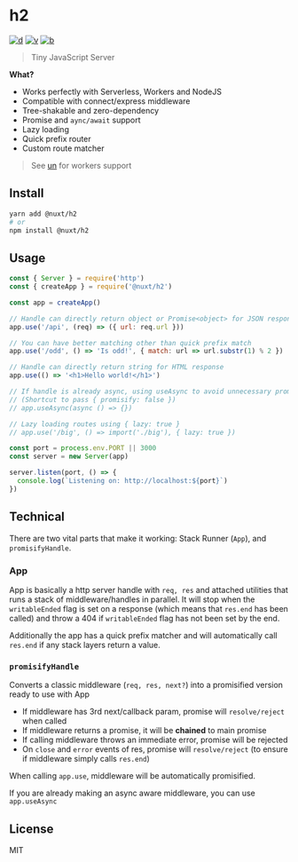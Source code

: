 # h2

[![d](https://img.shields.io/npm/dm/@nuxt/h2.svg?style=flat-square)](https://npmjs.com/package/@nuxt/h2)
[![v](https://img.shields.io/npm/v/@nuxt/h2/latest.svg?style=flat-square)](https://npmjs.com/package/@nuxt/h2)
[![b](https://img.shields.io/bundlephobia/min/@nuxt/h2/latest.svg?style=flat-square)](https://bundlephobia.com/result?p=@nuxt/h2)

> Tiny JavaScript Server

**What?**

- Works perfectly with Serverless, Workers and NodeJS
- Compatible with connect/express middleware
- Tree-shakable and zero-dependency
- Promise and `aync/await` support
- Lazy loading
- Quick prefix router
- Custom route matcher

> See [un](https://github.com/nuxt-contrib/un) for workers support

## Install

```bash
yarn add @nuxt/h2
# or
npm install @nuxt/h2
```

## Usage

```js
const { Server } = require('http')
const { createApp } = require('@nuxt/h2')

const app = createApp()

// Handle can directly return object or Promise<object> for JSON response
app.use('/api', (req) => ({ url: req.url }))

// You can have better matching other than quick prefix match
app.use('/odd', () => 'Is odd!', { match: url => url.substr(1) % 2 })

// Handle can directly return string for HTML response
app.use(() => '<h1>Hello world!</h1>')

// If handle is already async, using useAsync to avoid unnecessary promisify wrapper
// (Shortcut to pass { promisify: false })
// app.useAsync(async () => {})

// Lazy loading routes using { lazy: true }
// app.use('/big', () => import('./big'), { lazy: true })

const port = process.env.PORT || 3000
const server = new Server(app)

server.listen(port, () => {
  console.log(`Listening on: http://localhost:${port}`)
})
```

## Technical

There are two vital parts that make it working: Stack Runner (`App`), and `promisifyHandle`.

### App

App is basically a http server handle with `req, res` and attached utilities that runs a stack 
 of middleware/handles in parallel. It will stop when the `writableEnded` flag is set on a response
 (which means that `res.end` has been called) and throw a 404 if `writableEnded` flag has not been set by the end.

Additionally the app has a quick prefix matcher and will automatically call `res.end` if any stack layers return a value.

### `promisifyHandle`

Converts a classic middleware (`req, res, next?`) into a promisified version ready to use with App

- If middleware has 3rd next/callback param, promise will `resolve/reject` when called
- If middleware returns a promise, it will be **chained** to main promise
- If calling middleware throws an immediate error, promise will be rejected
- On `close` and `error` events of res, promise will `resolve/reject` (to ensure if middleware simply calls `res.end`)

When calling `app.use`, middleware will be automatically promisified.

If you are already making an async aware middleware, you can use `app.useAsync`

## License

MIT
